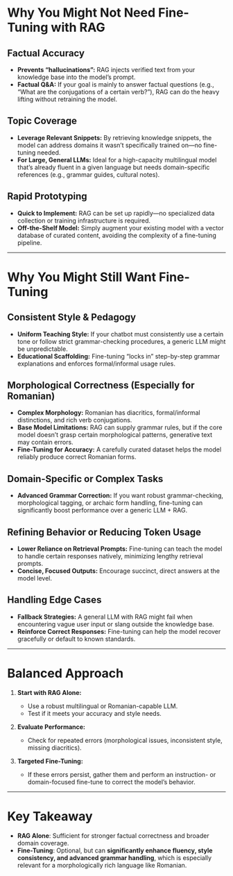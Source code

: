 # Why You Might Not Need Fine-Tuning with RAG

## Factual Accuracy
- **Prevents “hallucinations”:** RAG injects verified text from your knowledge base into the model’s prompt.  
- **Factual Q&A:** If your goal is mainly to answer factual questions (e.g., “What are the conjugations of a certain verb?”), RAG can do the heavy lifting without retraining the model.

## Topic Coverage
- **Leverage Relevant Snippets:** By retrieving knowledge snippets, the model can address domains it wasn’t specifically trained on—no fine-tuning needed.  
- **For Large, General LLMs:** Ideal for a high-capacity multilingual model that’s already fluent in a given language but needs domain-specific references (e.g., grammar guides, cultural notes).

## Rapid Prototyping
- **Quick to Implement:** RAG can be set up rapidly—no specialized data collection or training infrastructure is required.  
- **Off-the-Shelf Model:** Simply augment your existing model with a vector database of curated content, avoiding the complexity of a fine-tuning pipeline.

---

# Why You Might Still Want Fine-Tuning

## Consistent Style & Pedagogy
- **Uniform Teaching Style:** If your chatbot must consistently use a certain tone or follow strict grammar-checking procedures, a generic LLM might be unpredictable.  
- **Educational Scaffolding:** Fine-tuning “locks in” step-by-step grammar explanations and enforces formal/informal usage rules.

## Morphological Correctness (Especially for Romanian)
- **Complex Morphology:** Romanian has diacritics, formal/informal distinctions, and rich verb conjugations.  
- **Base Model Limitations:** RAG can supply grammar rules, but if the core model doesn’t grasp certain morphological patterns, generative text may contain errors.  
- **Fine-Tuning for Accuracy:** A carefully curated dataset helps the model reliably produce correct Romanian forms.

## Domain-Specific or Complex Tasks
- **Advanced Grammar Correction:** If you want robust grammar-checking, morphological tagging, or archaic form handling, fine-tuning can significantly boost performance over a generic LLM + RAG.

## Refining Behavior or Reducing Token Usage
- **Lower Reliance on Retrieval Prompts:** Fine-tuning can teach the model to handle certain responses natively, minimizing lengthy retrieval prompts.  
- **Concise, Focused Outputs:** Encourage succinct, direct answers at the model level.

## Handling Edge Cases
- **Fallback Strategies:** A general LLM with RAG might fail when encountering vague user input or slang outside the knowledge base.  
- **Reinforce Correct Responses:** Fine-tuning can help the model recover gracefully or default to known standards.

---

# Balanced Approach

1. **Start with RAG Alone:**  
   - Use a robust multilingual or Romanian-capable LLM.  
   - Test if it meets your accuracy and style needs.

2. **Evaluate Performance:**  
   - Check for repeated errors (morphological issues, inconsistent style, missing diacritics).

3. **Targeted Fine-Tuning:**  
   - If these errors persist, gather them and perform an instruction- or domain-focused fine-tune to correct the model’s behavior.

---

# Key Takeaway
- **RAG Alone**: Sufficient for stronger factual correctness and broader domain coverage.  
- **Fine-Tuning**: Optional, but can **significantly enhance fluency, style consistency, and advanced grammar handling**, which is especially relevant for a morphologically rich language like Romanian.
